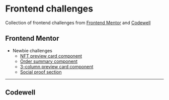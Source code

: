 # Frontend challenges
Collection of frontend challenges from [Frontend Mentor](https://www.frontendmentor.io/) and [Codewell](https://www.codewell.cc/)

## Frontend Mentor
- Newbie challenges
  - [NFT preview card component](https://github.com/Fernando-Lz/nft-preview-card-component)
  - [Order summary component](https://github.com/Fernando-Lz/order-summary-component)
  - [3-column preview card component](https://github.com/Fernando-Lz/3-column-preview-card-component-main)
  - [Social proof section](https://github.com/Fernando-Lz/social-proof-section)

---
## Codewell

